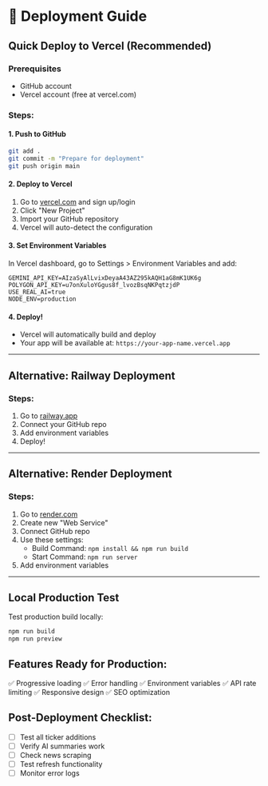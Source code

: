 # 🚀 Deployment Guide

## Quick Deploy to Vercel (Recommended)

### Prerequisites
- GitHub account
- Vercel account (free at vercel.com)

### Steps:

#### 1. Push to GitHub
```bash
git add .
git commit -m "Prepare for deployment"
git push origin main
```

#### 2. Deploy to Vercel
1. Go to [vercel.com](https://vercel.com) and sign up/login
2. Click "New Project"
3. Import your GitHub repository
4. Vercel will auto-detect the configuration

#### 3. Set Environment Variables
In Vercel dashboard, go to Settings > Environment Variables and add:
```
GEMINI_API_KEY=AIzaSyAlLvixDeyaA43AZ295kAQH1aG8mK1UK6g
POLYGON_API_KEY=u7onXuloYGgus8f_lvozBsqNKPqtzjdP
USE_REAL_AI=true
NODE_ENV=production
```

#### 4. Deploy!
- Vercel will automatically build and deploy
- Your app will be available at: `https://your-app-name.vercel.app`

---

## Alternative: Railway Deployment

### Steps:
1. Go to [railway.app](https://railway.app)
2. Connect your GitHub repo
3. Add environment variables
4. Deploy!

---

## Alternative: Render Deployment

### Steps:
1. Go to [render.com](https://render.com)
2. Create new "Web Service"
3. Connect GitHub repo
4. Use these settings:
   - Build Command: `npm install && npm run build`
   - Start Command: `npm run server`
5. Add environment variables

---

## Local Production Test

Test production build locally:
```bash
npm run build
npm run preview
```

## Features Ready for Production:
✅ Progressive loading
✅ Error handling
✅ Environment variables
✅ API rate limiting
✅ Responsive design
✅ SEO optimization

## Post-Deployment Checklist:
- [ ] Test all ticker additions
- [ ] Verify AI summaries work
- [ ] Check news scraping
- [ ] Test refresh functionality
- [ ] Monitor error logs
